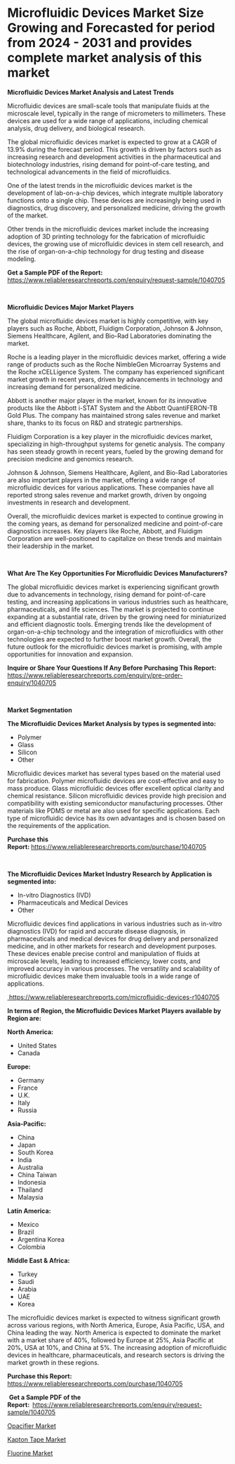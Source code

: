 <p><h1>Microfluidic Devices Market Size Growing and Forecasted for period from 2024 - 2031 and provides complete market analysis of this market</h1></p><p><strong>Microfluidic Devices Market Analysis and Latest Trends</strong></p>
<p><p>Microfluidic devices are small-scale tools that manipulate fluids at the microscale level, typically in the range of micrometers to millimeters. These devices are used for a wide range of applications, including chemical analysis, drug delivery, and biological research.</p><p>The global microfluidic devices market is expected to grow at a CAGR of 13.9% during the forecast period. This growth is driven by factors such as increasing research and development activities in the pharmaceutical and biotechnology industries, rising demand for point-of-care testing, and technological advancements in the field of microfluidics.</p><p>One of the latest trends in the microfluidic devices market is the development of lab-on-a-chip devices, which integrate multiple laboratory functions onto a single chip. These devices are increasingly being used in diagnostics, drug discovery, and personalized medicine, driving the growth of the market.</p><p>Other trends in the microfluidic devices market include the increasing adoption of 3D printing technology for the fabrication of microfluidic devices, the growing use of microfluidic devices in stem cell research, and the rise of organ-on-a-chip technology for drug testing and disease modeling.</p></p>
<p><strong>Get a Sample PDF of the Report:&nbsp;</strong> <a href="https://www.reliableresearchreports.com/enquiry/request-sample/1040705">https://www.reliableresearchreports.com/enquiry/request-sample/1040705</a></p>
<p>&nbsp;</p>
<p><strong>Microfluidic Devices Major Market Players</strong></p>
<p><p>The global microfluidic devices market is highly competitive, with key players such as Roche, Abbott, Fluidigm Corporation, Johnson & Johnson, Siemens Healthcare, Agilent, and Bio-Rad Laboratories dominating the market. </p><p>Roche is a leading player in the microfluidic devices market, offering a wide range of products such as the Roche NimbleGen Microarray Systems and the Roche xCELLigence System. The company has experienced significant market growth in recent years, driven by advancements in technology and increasing demand for personalized medicine.</p><p>Abbott is another major player in the market, known for its innovative products like the Abbott i-STAT System and the Abbott QuantiFERON-TB Gold Plus. The company has maintained strong sales revenue and market share, thanks to its focus on R&D and strategic partnerships.</p><p>Fluidigm Corporation is a key player in the microfluidic devices market, specializing in high-throughput systems for genetic analysis. The company has seen steady growth in recent years, fueled by the growing demand for precision medicine and genomics research.</p><p>Johnson & Johnson, Siemens Healthcare, Agilent, and Bio-Rad Laboratories are also important players in the market, offering a wide range of microfluidic devices for various applications. These companies have all reported strong sales revenue and market growth, driven by ongoing investments in research and development.</p><p>Overall, the microfluidic devices market is expected to continue growing in the coming years, as demand for personalized medicine and point-of-care diagnostics increases. Key players like Roche, Abbott, and Fluidigm Corporation are well-positioned to capitalize on these trends and maintain their leadership in the market.</p></p>
<p>&nbsp;</p>
<p><strong>What Are The Key Opportunities For Microfluidic Devices Manufacturers?</strong></p>
<p><p>The global microfluidic devices market is experiencing significant growth due to advancements in technology, rising demand for point-of-care testing, and increasing applications in various industries such as healthcare, pharmaceuticals, and life sciences. The market is projected to continue expanding at a substantial rate, driven by the growing need for miniaturized and efficient diagnostic tools. Emerging trends like the development of organ-on-a-chip technology and the integration of microfluidics with other technologies are expected to further boost market growth. Overall, the future outlook for the microfluidic devices market is promising, with ample opportunities for innovation and expansion.</p></p>
<p><strong>Inquire or Share Your Questions If Any Before Purchasing This Report:</strong> <a href="https://www.reliableresearchreports.com/enquiry/pre-order-enquiry/1040705">https://www.reliableresearchreports.com/enquiry/pre-order-enquiry/1040705</a></p>
<p>&nbsp;</p>
<p><strong>Market Segmentation</strong></p>
<p><strong>The Microfluidic Devices Market Analysis by types is segmented into:</strong></p>
<p><ul><li>Polymer</li><li>Glass</li><li>Silicon</li><li>Other</li></ul></p>
<p><p>Microfluidic devices market has several types based on the material used for fabrication. Polymer microfluidic devices are cost-effective and easy to mass produce. Glass microfluidic devices offer excellent optical clarity and chemical resistance. Silicon microfluidic devices provide high precision and compatibility with existing semiconductor manufacturing processes. Other materials like PDMS or metal are also used for specific applications. Each type of microfluidic device has its own advantages and is chosen based on the requirements of the application.</p></p>
<p><strong>Purchase this Report:&nbsp;</strong><a href="https://www.reliableresearchreports.com/purchase/1040705">https://www.reliableresearchreports.com/purchase/1040705</a></p>
<p>&nbsp;</p>
<p><strong>The Microfluidic Devices Market Industry Research by Application is segmented into:</strong></p>
<p><ul><li>In-vitro Diagnostics (IVD)</li><li>Pharmaceuticals and Medical Devices</li><li>Other</li></ul></p>
<p><p>Microfluidic devices find applications in various industries such as in-vitro diagnostics (IVD) for rapid and accurate disease diagnosis, in pharmaceuticals and medical devices for drug delivery and personalized medicine, and in other markets for research and development purposes. These devices enable precise control and manipulation of fluids at microscale levels, leading to increased efficiency, lower costs, and improved accuracy in various processes. The versatility and scalability of microfluidic devices make them invaluable tools in a wide range of applications.</p></p>
<p><a href="https://www.reliableresearchreports.com/microfluidic-devices-r1040705">&nbsp;https://www.reliableresearchreports.com/microfluidic-devices-r1040705</a></p>
<p><strong>In terms of Region, the Microfluidic Devices Market Players available by Region are:</strong></p>
<p>
    <p> <strong> North America: </strong>
        <ul>
            <li>United States</li>
            <li>Canada</li>
        </ul>
        </p> 
    <p> <strong> Europe: </strong>
        <ul>
            <li>Germany</li>
            <li>France</li>
            <li>U.K.</li>
            <li>Italy</li>
            <li>Russia</li>
        </ul>
        </p> 
    <p> <strong> Asia-Pacific: </strong>
        <ul>
            <li>China</li>
            <li>Japan</li>
            <li>South Korea</li>
            <li>India</li>
            <li>Australia</li>
            <li>China Taiwan</li>
            <li>Indonesia</li>
            <li>Thailand</li>
            <li>Malaysia</li>
        </ul>
        </p> 
    <p> <strong> Latin America: </strong>
        <ul>
            <li>Mexico</li>
            <li>Brazil</li>
            <li>Argentina Korea</li>
            <li>Colombia</li>
        </ul>
        </p> 
    <p> <strong> Middle East & Africa: </strong>
        <ul>
            <li>Turkey</li>
            <li>Saudi</li>
            <li>Arabia</li>
            <li>UAE</li>
            <li>Korea</li>
        </ul>
    </p>
    </p>
<p><p>The microfluidic devices market is expected to witness significant growth across various regions, with North America, Europe, Asia Pacific, USA, and China leading the way. North America is expected to dominate the market with a market share of 40%, followed by Europe at 25%, Asia Pacific at 20%, USA at 10%, and China at 5%. The increasing adoption of microfluidic devices in healthcare, pharmaceuticals, and research sectors is driving the market growth in these regions.</p></p>
<p><strong>Purchase this Report: </strong><a href="https://www.reliableresearchreports.com/purchase/1040705">https://www.reliableresearchreports.com/purchase/1040705</a></p>
<p>&nbsp;<strong>Get a Sample PDF of the Report:&nbsp;&nbsp;</strong><a href="https://www.reliableresearchreports.com/enquiry/request-sample/1040705">https://www.reliableresearchreports.com/enquiry/request-sample/1040705</a></p>
<p><strong></strong></p>
<p><p><a href="https://www.linkedin.com/pulse/opacifier-market-research-report-key-successful-business-strategy-bxa3f?trackingId=F6xag2YvAbe97jKVfhqNag%3D%3D">Opacifier Market</a></p><p><a href="https://www.linkedin.com/pulse/global-kapton-tape-market-types-applications-major-players-regional-zuvyf?trackingId=MBRzCjpwmLWGfXviLV5fQA%3D%3D">Kapton Tape Market</a></p><p><a href="https://www.linkedin.com/pulse/fluorine-market-size-share-global-analysis-report-2024-2031-n98tf?trackingId=2MJrvki6jJ2z%2FQT8lFafvQ%3D%3D">Fluorine Market</a></p></p>